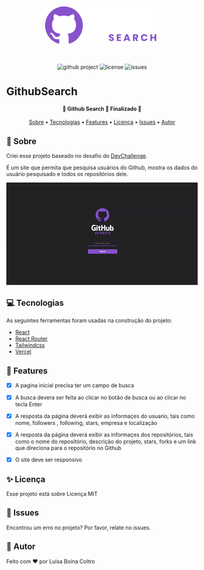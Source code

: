 <br />
<p align='center'>
 <img src='./src/assets/logo-horizontal.svg' alt='Logo' width='300'>
</p>
<br />

<p align='center'>
  <img src='https://img.shields.io/static/v1?label=GitHub&message=Search&color=7159c1&style=float&logo=github' alt='github project' />

  <img src='https://img.shields.io/github/license/LuhBC-pixel/GithubSearch' alt='license' />

  <img src='https://img.shields.io/github/issues/LuhBC-pixel/GithubSearch' alt='issues' />
</p>

# GithubSearch
<h4 align="center"> 
	🚧  Github Search 🚀 Finalizado  🚧
</h4>

<p align="center">
 <a href="#-sobre">Sobre</a> •
 <a href="#-tecnologias">Tecnologias</a> •
 <a href='#-features'>Features</a> • 
 <a href="#-licenc-a">Licença</a> • 
 <a href='#-issues'>Issues</a> •
 <a href="#-autor">Autor</a>
</p>

## 🚀 Sobre

Criei esse projeto baseado no desafio do <a href='https://github.com/Diegooliveyra/Github_Search'>DevChallenge</a>.

É um site que permita que pesquisa usuários do Github, mostra os dados do usuário pesquisado e todos os repositórios dele.

<img src='https://raw.githubusercontent.com/Diegooliveyra/Github_Search/main/.github/gif.gif'>

## 💻 Tecnologias

 As seguintes ferramentas foram usadas na construção do projeto:

 - [React](https://pt-br.reactjs.org/)
 - [React Router](https://reactrouter.com/)
 - [Tailwindcss](https://tailwindcss.com/)
 - [Vercel](https://vercel.com)

## 🎯 Features

- [x] A pagina inicial precisa ter um campo de busca
- [x] A busca devera ser feita ao clicar no botão de busca ou ao clicar no tecla Enter
- [x] A resposta da página deverá exibir as informaçes do usuario, tais como nome, followers , following, stars, empresa e localização
- [x] A resposta da página deverá exibir as informaçes dos repositórios, tais como o nome do repositório, descrição do projeto, stars, forks e um link que direciona para o repositório no Github
- [x] O site deve ser responsivo


## ✨ Licença

Esse projeto está sobre Licença MIT

## 🔨 Issues

Encontrou um erro no projeto? Por favor, relate no issues.

## 👩 Autor

Feito com ❤ por Luisa Boina Coltro
